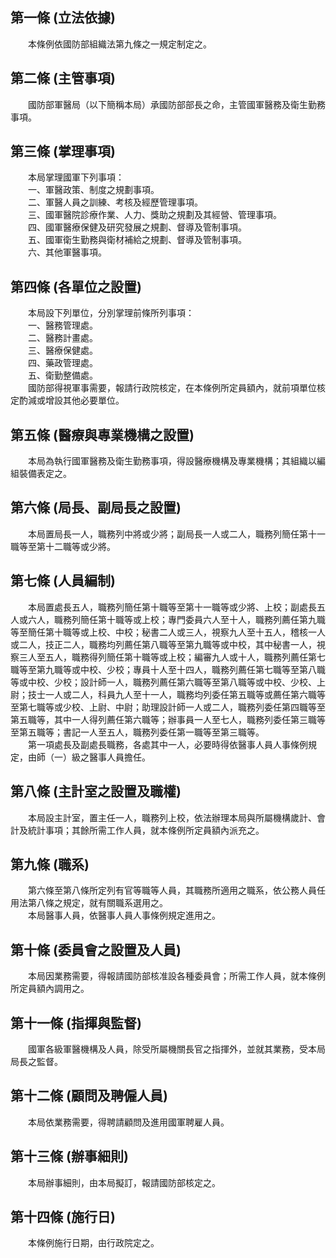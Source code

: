 第一條 (立法依據)
-----------------
　　本條例依國防部組織法第九條之一規定制定之。  


第二條 (主管事項)
-----------------
　　國防部軍醫局（以下簡稱本局）承國防部部長之命，主管國軍醫務及衛生勤務事項。  


第三條 (掌理事項)
-----------------
　　本局掌理國軍下列事項：  
　　一、軍醫政策、制度之規劃事項。  
　　二、軍醫人員之訓練、考核及經歷管理事項。  
　　三、國軍醫院診療作業、人力、獎助之規劃及其經營、管理事項。  
　　四、國軍醫療保健及研究發展之規劃、督導及管制事項。  
　　五、國軍衛生勤務與衛材補給之規劃、督導及管制事項。  
　　六、其他軍醫事項。  


第四條 (各單位之設置)
---------------------
　　本局設下列單位，分別掌理前條所列事項：  
　　一、醫務管理處。  
　　二、醫務計畫處。  
　　三、醫療保健處。  
　　四、藥政管理處。  
　　五、衛勤整備處。  
　　國防部得視軍事需要，報請行政院核定，在本條例所定員額內，就前項單位核定酌減或增設其他必要單位。  


第五條 (醫療與專業機構之設置)
-----------------------------
　　本局為執行國軍醫務及衛生勤務事項，得設醫療機構及專業機構；其組織以編組裝備表定之。  


第六條 (局長、副局長之設置)
---------------------------
　　本局置局長一人，職務列中將或少將；副局長一人或二人，職務列簡任第十一職等至第十二職等或少將。  


第七條 (人員編制)
-----------------
　　本局置處長五人，職務列簡任第十職等至第十一職等或少將、上校；副處長五人或六人，職務列簡任第十職等或上校；專門委員六人至十人，職務列薦任第九職等至簡任第十職等或上校、中校；秘書二人或三人，視察九人至十五人，稽核一人或二人，技正二人，職務均列薦任第八職等至第九職等或中校，其中秘書一人，視察三人至五人，職務得列簡任第十職等或上校；編審九人或十人，職務列薦任第七職等至第九職等或中校、少校；專員十人至十四人，職務列薦任第七職等至第八職等或中校、少校；設計師一人，職務列薦任第六職等至第八職等或中校、少校、上尉；技士一人或二人，科員九人至十一人，職務均列委任第五職等或薦任第六職等至第七職等或少校、上尉、中尉；助理設計師一人或二人，職務列委任第四職等至第五職等，其中一人得列薦任第六職等；辦事員一人至七人，職務列委任第三職等至第五職等；書記一人至五人，職務列委任第一職等至第三職等。  
　　第一項處長及副處長職務，各處其中一人，必要時得依醫事人員人事條例規定，由師（一）級之醫事人員擔任。  


第八條 (主計室之設置及職權)
---------------------------
　　本局設主計室，置主任一人，職務列上校，依法辦理本局與所屬機構歲計、會計及統計事項；其餘所需工作人員，就本條例所定員額內派充之。  


第九條 (職系)
-------------
　　第六條至第八條所定列有官等職等人員，其職務所適用之職系，依公務人員任用法第八條之規定，就有關職系選用之。  
　　本局醫事人員，依醫事人員人事條例規定進用之。  


第十條 (委員會之設置及人員)
---------------------------
　　本局因業務需要，得報請國防部核准設各種委員會；所需工作人員，就本條例所定員額內調用之。  


第十一條 (指揮與監督)
---------------------
　　國軍各級軍醫機構及人員，除受所屬機關長官之指揮外，並就其業務，受本局局長之監督。  


第十二條 (顧問及聘僱人員)
-------------------------
　　本局依業務需要，得聘請顧問及進用國軍聘雇人員。  


第十三條 (辦事細則)
-------------------
　　本局辦事細則，由本局擬訂，報請國防部核定之。  


第十四條 (施行日)
-----------------
　　本條例施行日期，由行政院定之。